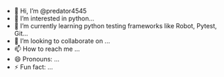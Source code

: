 - 👋 Hi, I’m @predator4545
- 👀 I’m interested in python...
- 🌱 I’m currently learning python testing frameworks like Robot, Pytest, Git...
- 💞️ I’m looking to collaborate on ...
- 📫 How to reach me ...
- 😄 Pronouns: ...
- ⚡ Fun fact: ...

<!---
predator4545/predator4545 is a ✨ special ✨ repository because its `README.md` (this file) appears on your GitHub profile.
You can click the Preview link to take a look at your changes.
--->
